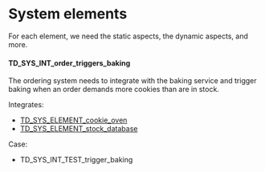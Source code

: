 # System elements

For each element, we need the static aspects, the dynamic aspects, and more.

#### TD_SYS_INT_order_triggers_baking

The ordering system needs to integrate with the baking service and trigger
baking when an order demands more cookies than are in stock.

Integrates:

- [TD_SYS_ELEMENT_cookie_oven](#spec_sys3_system_architecture/TD_sys_element_cookie_oven)
- [TD_SYS_ELEMENT_stock_database](#spec_sys3_system_architecture/TD_sys_element_stock_database)

Case:

- TD_SYS_INT_TEST_trigger_baking
